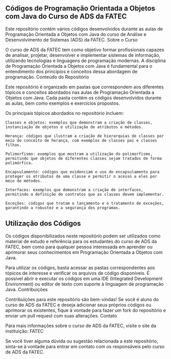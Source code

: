 ## Códigos de Programação Orientada a Objetos com Java do Curso de ADS da FATEC

Este repositório contém vários códigos desenvolvidos durante as aulas de Programação Orientada a Objetos com Java do curso de Análise e Desenvolvimento de Sistemas (ADS) da FATEC.
Sobre o Curso

O curso de ADS da FATEC tem como objetivo formar profissionais capazes de analisar, projetar, desenvolver e implementar sistemas de informação, utilizando tecnologias e linguagens de programação modernas. A disciplina de Programação Orientada a Objetos com Java é fundamental para o entendimento dos princípios e conceitos dessa abordagem de programação.
Conteúdo do Repositório

Este repositório é organizado em pastas que correspondem aos diferentes tópicos e conceitos abordados nas aulas de Programação Orientada a Objetos com Java. Cada pasta contém os códigos desenvolvidos durante as aulas, bem como exemplos e exercícios propostos.

Os principais tópicos abordados no repositório incluem:

    Classes e objetos: exemplos que demonstram a criação de classes, instanciação de objetos e utilização de atributos e métodos.

    Herança: códigos que ilustram a criação de hierarquias de classes por meio do conceito de herança, com exemplos de classes pai e classes filhas.

    Polimorfismo: exemplos que mostram a utilização do polimorfismo, permitindo que objetos de diferentes classes sejam tratados de forma polimórfica.

    Encapsulamento: códigos que evidenciam o uso do encapsulamento para proteger os atributos de uma classe e permitir o acesso a eles por meio de métodos.

    Interfaces: exemplos que demonstram a criação de interfaces, permitindo a definição de contratos que as classes devem implementar.

    Exceções: códigos que tratam o lançamento e o tratamento de exceções, garantindo a robustez e a segurança dos programas.

## Utilização dos Códigos

Os códigos disponibilizados neste repositório podem ser utilizados como material de estudo e referência para os estudantes do curso de ADS da FATEC, bem como para qualquer pessoa interessada em aprender ou aprimorar seus conhecimentos em Programação Orientada a Objetos com Java.

Para utilizar os códigos, basta acessar as pastas correspondentes aos tópicos de interesse e verificar os arquivos de código disponíveis. É possível abrir e executar os códigos em uma IDE (Integrated Development Environment) ou editor de texto com suporte à linguagem de programação Java.
Contribuições

Contribuições para este repositório são bem-vindas! Se você é aluno do curso de ADS da FATEC e deseja adicionar seus próprios códigos ou aprimorar os existentes, fique à vontade para fazer um fork do repositório e enviar um pull request com suas alterações.
Contato

Para mais informações sobre o curso de ADS da FATEC, visite o site da instituição: FATEC

Se você tiver alguma dúvida ou sugestão relacionada a este repositório, sinta-se à vontade para entrar em contato com os responsáveis pelo curso de ADS da FATEC.
